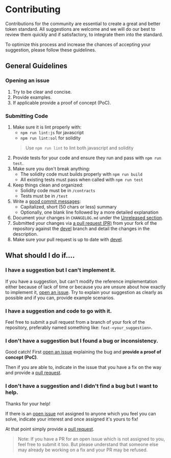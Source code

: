 <!-- This Source Code Form is subject to the terms of the Mozilla Public
     License, v. 2.0. If a copy of the MPL was not distributed with this
     file, You can obtain one at http://mozilla.org/MPL/2.0/. -->
# Contributing

Contributions for the community are essential to create a great and better token standard. All suggestions are welcome and we will do our best to review them quickly and if satisfactory, to integrate them into the standard.

To optimize this process and increase the chances of accepting your suggestion, please follow these guidelines.

## General Guidelines

### Opening an issue

1. Try to be clear and concise.
2. Provide examples.
3. If applicable provide a proof of concept (PoC).

### Submitting Code

1. Make sure it is lint properly with:
   - `npm run lint:js` for javascript
   - `npm run lint:sol` for solidity
   > Use `npm run lint` to lint both javascript and solidity
2. Provide tests for your code and ensure they run and pass with `npm run test`.
3. Make sure you don't break anything:
   - The solidity code must builds properly with `npm run build`
   - All existing tests must pass when called with `npm run test`
4. Keep things clean and organized:
   - Solidity code must be in `/contracts`
   - Tests must be in `/test`
5. Write a [good commit messages]:
   - Capitalized, short (50 chars or less) summary
   - Optionally, one blank line followed by a more detailed explanation
6. Document your changes in `CHANGELOG.md` under the [Unreleased section](CHANGELOG.md#Unreleased).
7. Submitted your changes via [a pull request (PR)][pull request] from your fork of the repository against the [devel] branch and detail the changes in the description.
8. Make sure your pull request is up to date with [devel].

## What should I do if....

### I have a suggestion but I can't implement it.

If you have a suggestion, but can't modify the reference implementation either because of lack of time or because you are unsure about how exactly to implement it, [open an issue][issue]. Try to explain your suggestion as clearly as possible and if you can, provide example scenarios.

### I have a suggestion and code to go with it.

Feel free to submit a pull request from a branch of your fork of the repository, preferably named something like: `feat-<your_suggestion>`.


### I don't have a suggestion but I found a bug or inconsistency.

Good catch! First [open an issue][issue] explaining the bug and **provide a proof of concept (PoC)**.

Then if you are able to, indicate in the issue that you have a fix on the way and provide a [pull request].

### I don't have a suggestion and I didn't find a bug but I want to help.

Thanks for your help!

If there is an [open issue](https://github.com/jacquesd/ERC777/issues?q=is%3Aopen+is%3Aissue) not assigned to anyone which you feel you can solve, indicate your interest and once assigned it's yours to fix!

At that point simply provide a [pull request].

>Note: If you have a PR for an open issue which is not assigned to you, feel free to submit it too. But please understand that someone else may already be working on a fix and your PR may be refused.

[devel]: https://github.com/jacquesd/ERC777/commits/devel
[pull request]: https://github.com/jacquesd/ERC777/pulls
[issue]: https://github.com/jacquesd/ERC777/issues
[good commit messages]: https://tbaggery.com/2008/04/19/a-note-about-git-commit-messages.html
